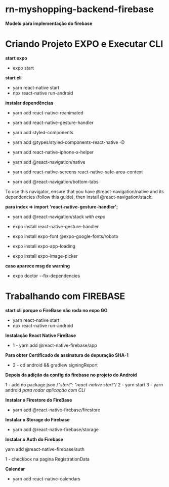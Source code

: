 # rn-myshopping-backend-firebase

**Modelo para implementação do firebase**

# Criando Projeto EXPO e Executar CLI
**start expo**
- expo start

**start cli**
- yarn react-native start
- npx react-native run-android

**instalar dependências**
- yarn add react-native-reanimated
- yarn add react-native-gesture-handler

- yarn add styled-components
- yarn add @types/styled-components-react-native -D

- yarn add react-native-iphone-x-helper

- yarn add @react-navigation/native
- yarn add react-native-screens react-native-safe-area-context
- yarn add @react-navigation/bottom-tabs

To use this navigator, ensure that you have @react-navigation/native and its dependencies (follow this guide), then install @react-navigation/stack:


**para index => import 'react-native-gesture-handler';**
- yarn add @react-navigation/stack
*with expo*
- expo install react-native-gesture-handler

- expo install expo-font @expo-google-fonts/roboto
- expo install expo-app-loading
- expo install expo-image-picker

**caso aparece msg de warning**
- expo doctor --fix-dependencies

# Trabalhando com FIREBASE

**start cli porque o FireBase não roda no expo GO**
- yarn react-native start
- npx react-native run-android

**Instalação React Native FireBase**
- 1 - yarn add @react-native-firebase/app

**Para obter Certificado de assinatura de depuração SHA-1**
- 2 - cd android && gradlew signingReport

**Depois da adição da config do firebase no projeto do Android**

1 - add no package.json /*"start": "react-native start"*/
2 - yarn start
3 - yarn android *para rodar aplicação com CLI*

**Instalar o Firestore do FireBase**

- yarn add @react-native-firebase/firestore

**Instalar o Storage do Firebase**

- yarn add @react-native-firebase/storage

**Instalar o Auth do Firebase**

yarn add @react-native-firebase/auth



1 - checkbox na pagina RegistrationData


**Calendar**
- yarn add react-native-calendars